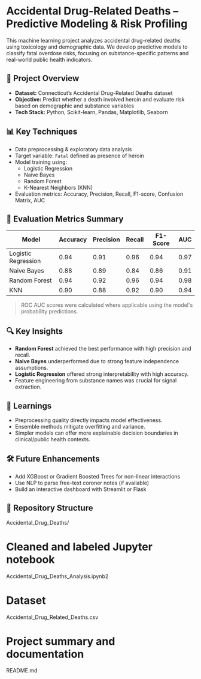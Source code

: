# Accidental Drug-Related Deaths – Predictive Modeling & Risk Profiling

This machine learning project analyzes accidental drug-related deaths using toxicology and demographic data. We develop predictive models to classify fatal overdose risks, focusing on substance-specific patterns and real-world public health indicators.

## 🚀 Project Overview

- **Dataset:** Connecticut’s Accidental Drug-Related Deaths dataset
- **Objective:** Predict whether a death involved heroin and evaluate risk based on demographic and substance variables
- **Tech Stack:** Python, Scikit-learn, Pandas, Matplotlib, Seaborn

## 📊 Key Techniques

- Data preprocessing & exploratory data analysis
- Target variable: `Fatal` defined as presence of heroin
- Model training using:
  - Logistic Regression
  - Naive Bayes
  - Random Forest
  - K-Nearest Neighbors (KNN)
- Evaluation metrics: Accuracy, Precision, Recall, F1-score, Confusion Matrix, AUC

## 🧪 Evaluation Metrics Summary

| Model               | Accuracy | Precision | Recall | F1-Score | AUC   |
|--------------------|----------|-----------|--------|----------|-------|
| Logistic Regression| 0.94     | 0.91      | 0.96   | 0.94     | 0.97  |
| Naive Bayes        | 0.88     | 0.89      | 0.84   | 0.86     | 0.91  |
| Random Forest      | 0.94     | 0.92      | 0.96   | 0.94     | 0.98  |
| KNN                | 0.90     | 0.88      | 0.92   | 0.90     | 0.94  |

> ROC AUC scores were calculated where applicable using the model's probability predictions.

## 🔍 Key Insights

- **Random Forest** achieved the best performance with high precision and recall.
- **Naive Bayes** underperformed due to strong feature independence assumptions.
- **Logistic Regression** offered strong interpretability with high accuracy.
- Feature engineering from substance names was crucial for signal extraction.

## 🧠 Learnings

- Preprocessing quality directly impacts model effectiveness.
- Ensemble methods mitigate overfitting and variance.
- Simpler models can offer more explainable decision boundaries in clinical/public health contexts.


## 🛠 Future Enhancements

- Add XGBoost or Gradient Boosted Trees for non-linear interactions
- Use NLP to parse free-text coroner notes (if available)
- Build an interactive dashboard with Streamlit or Flask


## 📁 Repository Structure
Accidental_Drug_Deaths/

# Cleaned and labeled Jupyter notebook
Accidental_Drug_Deaths_Analysis.ipynb2 
# Dataset 
Accidental_Drug_Related_Deaths.csv 
# Project summary and documentation
README.md 
